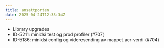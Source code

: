 ```yaml
---
title: ansattporten
date: 2025-04-24T12:33:34Z
---
```

- Library upgrades
- ID-5211: minidsi test og prod profiler (#707)
- ID-5186: minidsi config og videresending av mappet acr-verdi (#704)


